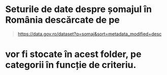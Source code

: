 # Seturile de date despre șomajul în România descărcate de pe

> https://data.gov.ro/dataset?q=somaj&sort=metadata_modified+desc

# vor fi stocate în acest folder, pe categorii în funcție de criteriu.